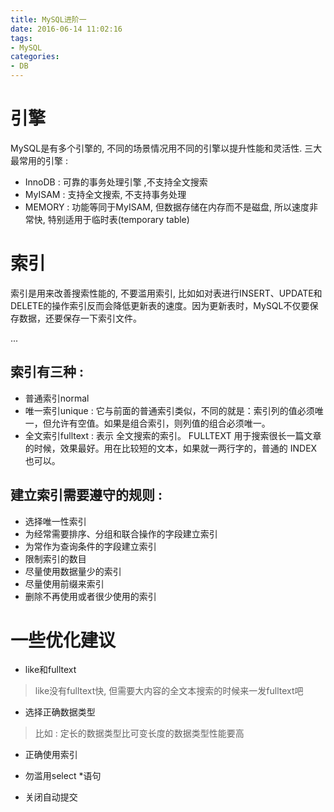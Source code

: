 ```yaml
---
title: MySQL进阶一
date: 2016-06-14 11:02:16
tags:
- MySQL
categories:
- DB
---
```


# 引擎

MySQL是有多个引擎的, 不同的场景情况用不同的引擎以提升性能和灵活性.
三大最常用的引擎 : 

- InnoDB : 可靠的事务处理引擎 ,不支持全文搜索
- MyISAM : 支持全文搜索, 不支持事务处理
- MEMORY :  功能等同于MyISAM, 但数据存储在内存而不是磁盘, 所以速度非常快, 特别适用于临时表(temporary table)

# 索引

索引是用来改善搜索性能的, 不要滥用索引, 比如如对表进行INSERT、UPDATE和DELETE的操作索引反而会降低更新表的速度。因为更新表时，MySQL不仅要保存数据，还要保存一下索引文件。

... <!-- more -->

## 索引有三种 : 

 - 普通索引normal
 - 唯一索引unique : 它与前面的普通索引类似，不同的就是：索引列的值必须唯一，但允许有空值。如果是组合索引，则列值的组合必须唯一。
 - 全文索引fulltext : 表示 全文搜索的索引。 FULLTEXT 用于搜索很长一篇文章的时候，效果最好。用在比较短的文本，如果就一两行字的，普通的 INDEX 也可以。

## 建立索引需要遵守的规则 : 

- 选择唯一性索引
- 为经常需要排序、分组和联合操作的字段建立索引
- 为常作为查询条件的字段建立索引
- 限制索引的数目
- 尽量使用数据量少的索引
- 尽量使用前缀来索引
- 删除不再使用或者很少使用的索引

# 一些优化建议

- like和fulltext
> like没有fulltext快, 但需要大内容的全文本搜索的时候来一发fulltext吧

- 选择正确数据类型
> 比如 : 定长的数据类型比可变长度的数据类型性能要高

- 正确使用索引

- 勿滥用select *语句

- 关闭自动提交

